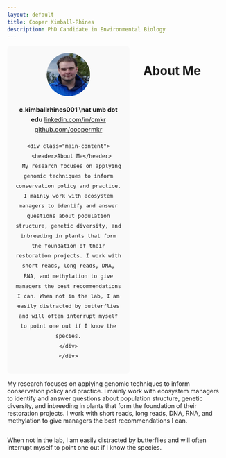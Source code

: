 ```yaml
---
layout: default
title: Cooper Kimball-Rhines
description: PhD Candidate in Environmental Biology
---
```


<style>
.container {
  display: flex;
  flex-wrap: wrap;
}
.sidebar {
  flex: 1 1 200px;
  max-width: 250px;
  margin-right: 2rem;
  padding: 1rem;
  background-color: #f9f9f9;
  border-radius: 8px;
  text-align: center;
}
.sidebar img {
  width: 100px;
  height: 100px;
  border-radius: 50%;
  object-fit: cover;
}
.sidebar .contact-info {
  margin-top: 1rem;
  font-size: 0.9rem;
  line-height: 1.6;
}
.main-content {
  flex: 3 1 600px;
}
</style>

<div class="container">
  <div class="sidebar">
    <img src="Headshot.png"/>
    <div class="contact-info">
      <strong>c.kimballrhines001 \nat umb dot edu</strong>
      <a href="https://linkedin.com/in/cmkr" target="_blank">linkedin.com/in/cmkr</a>
      <a href="https://github.com/coopermkr" target="_blank">github.com/coopermkr</a>

    <div class="main-content">
      <header>About Me</header>
      My research focuses on applying genomic techniques to inform conservation policy and practice. I mainly work with ecosystem managers to identify and answer questions about population structure, genetic diversity, and inbreeding in plants that form the foundation of their restoration projects. I work with short reads, long reads, DNA, RNA, and methylation to give managers the best recommendations I can. When not in the lab, I am easily distracted by butterflies and will often interrupt myself to point one out if I know the species.
    </div>
    </div>
  </div>
</div>

# About Me

My research focuses on applying genomic techniques to inform conservation policy and practice. 
I mainly work with ecosystem managers to identify and answer questions about population structure, 
genetic diversity, and inbreeding in plants that form the foundation of their restoration projects. 
I work with short reads, long reads, DNA, RNA, and methylation to give managers the best recommendations I can. 

When not in the lab, I am easily distracted by butterflies and will often interrupt myself to point one out if I know the species.

